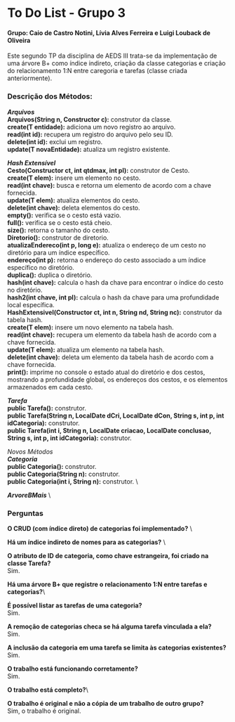 
# To Do List - Grupo 3
#### Grupo: Caio de Castro Notini, Lívia Alves Ferreira e Luigi Louback de Oliveira

Este segundo TP da disciplina de AEDS III trata-se da implementação de uma árvore B+ como índice indireto, criação da classe categorias e criação do relacionamento 1:N entre caregoria e tarefas (classe criada anteriormente).

### Descrição dos Métodos:
***Arquivos*** \
**Arquivos(String n, Constructor<T> c):** construtor da classe.\
**create(T entidade):** adiciona um novo registro ao arquivo. \
**read(int id):** recupera um registro do arquivo pelo seu ID. \
**delete(int id):** exclui um registro. \
**update(T novaEntidade):** atualiza um registro existente. 

***Hash Extensível*** \
**Cesto(Constructor<T> ct, int qtdmax, int pl):** construtor de Cesto. \
**create(T elem):** insere um elemento no cesto. \
**read(int chave):** busca e retorna um elemento de acordo com a chave fornecida. \
**update(T elem):** atualiza elementos do cesto. \
**delete(int chave):** deleta elementos do cesto. \
**empty():** verifica se o cesto está vazio. \
**full():** verifica se o cesto está cheio. \
**size():** retorna o tamanho do cesto.\
**Diretorio():** construtor de diretorio. \
**atualizaEndereco(int p, long e):** atualiza o endereço de um cesto no diretório para um índice específico. \
**endereço(int p):** retorna o endereço do cesto associado a um índice específico no diretório. \
**duplica():** duplica o diretório. \
**hash(int chave):** calcula o hash da chave para encontrar o índice do cesto no diretório. \
**hash2(int chave, int pl):** calcula o hash da chave para uma profundidade local específica. \
**HashExtensivel(Constructor<T> ct, int n, String nd, String nc):** construtor da tabela hash. \
**create(T elem):** insere um novo elemento na tabela hash. \
**read(int chave):** recupera um elemento da tabela hash de acordo com a chave fornecida. \
**update(T elem):** atualiza um elemento na tabela hash. \
**delete(int chave):** deleta um elemento da tabela hash de acordo com a chave fornecida. \
**print():** imprime no console o estado atual do diretório e dos cestos, mostrando a profundidade global, os endereços dos cestos, e os elementos armazenados em cada cesto.

***Tarefa*** \
**public Tarefa():** construtor. \
**public Tarefa(String n, LocalDate dCri, LocalDate dCon, String s, int p, int idCategoria):** construtor. \
**public Tarefa(int i, String n, LocalDate criacao, LocalDate conclusao, String s, int p, int idCategoria):** construtor.

*Novos Métodos* \
***Categoria*** \
**public Categoria():** construtor. \
**public Categoria(String n):** construtor. \
**public Categoria(int i, String n):** construtor. \

***ArvoreBMais*** \


### Perguntas
**O CRUD (com índice direto) de categorias foi implementado?** \

**Há um índice indireto de nomes para as categorias?** \

**O atributo de ID de categoria, como chave estrangeira, foi criado na classe Tarefa?**\
Sim.

**Há uma árvore B+ que registre o relacionamento 1:N entre tarefas e categorias?**\

**É possível listar as tarefas de uma categoria?**\
Sim.

**A remoção de categorias checa se há alguma tarefa vinculada a ela?**\
Sim.

**A inclusão da categoria em uma tarefa se limita às categorias existentes?**\
Sim.

**O trabalho está funcionando corretamente?**\
Sim.

**O trabalho está completo?**\

**O trabalho é original e não a cópia de um trabalho de outro grupo?**\
Sim, o trabalho é original.

